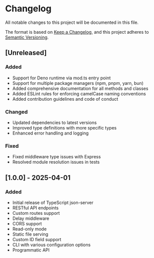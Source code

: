 # Changelog

All notable changes to this project will be documented in this file.

The format is based on [Keep a Changelog](https://keepachangelog.com/en/1.0.0/),
and this project adheres to [Semantic Versioning](https://semver.org/spec/v2.0.0.html).

## [Unreleased]

### Added

- Support for Deno runtime via mod.ts entry point
- Support for multiple package managers (npm, pnpm, yarn, bun)
- Added comprehensive documentation for all methods and classes
- Added ESLint rules for enforcing camelCase naming conventions
- Added contribution guidelines and code of conduct

### Changed

- Updated dependencies to latest versions
- Improved type definitions with more specific types
- Enhanced error handling and logging

### Fixed

- Fixed middleware type issues with Express
- Resolved module resolution issues in tests

## [1.0.0] - 2025-04-01

### Added

- Initial release of TypeScript json-server
- RESTful API endpoints
- Custom routes support
- Delay middleware
- CORS support
- Read-only mode
- Static file serving
- Custom ID field support
- CLI with various configuration options
- Programmatic API
